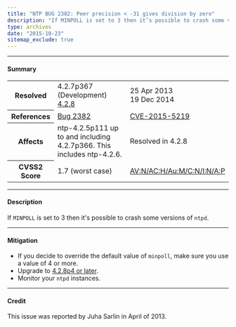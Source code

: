 ```yaml
---
title: "NTP BUG 2382: Peer precision < -31 gives division by zero"
description: "If MINPOLL is set to 3 then it’s possible to crash some versions of ntpd. This bug was resolved in NTP 4.2.8."
type: archives
date: "2015-10-23"
sitemap_exclude: true
---
```


* * *

#### Summary

<table>
  <tbody>
	<tr>
		<th><b>Resolved</b></th>
		<td>4.2.7p367 (Development)<br> <a href="/support/securitynotice/4_2_8-release-announcement/">4.2.8</a></td>
		<td>25 Apr 2013<br> 19 Dec 2014</td>
	</tr>
	<tr>
		<th><b>References</b></th>
		<td><a href="https://bugs.ntp.org/show_bug.cgi?id=2382">Bug 2382</a></td>
		<td><a href="https://nvd.nist.gov/vuln/detail/CVE-2015-5219">CVE-2015-5219</a></td>
	</tr>
	<tr>
		<th><b>Affects</b></th>
		<td>ntp-4.2.5p111 up to and including 4.2.7p366. This includes ntp-4.2.6.</td>
		<td>Resolved in 4.2.8</td>
	</tr>
	<tr>
		<th><b>CVSS2 Score</b></th>
		<td>1.7 (worst case)</td>
		<td><a href="https://nvd.nist.gov/vuln-metrics/cvss/v2-calculator?calculator&version=2.0&vector=(AV:N/AC:H/Au:M/C:N/I:N/A:P)">AV:N/AC:H/Au:M/C:N/I:N/A:P</a></td>
	</tr>	
  </tbody>	
</table>

* * *
    
#### Description 

If `MINPOLL` is set to 3 then it's possible to crash some versions of `ntpd`. 

* * *
    
#### Mitigation

* If you decide to override the default value of `minpoll`, make sure you use a value of 4 or more.
* Upgrade to [4.2.8p4 or later](/downloads/).
* Monitor your `ntpd` instances. 

* * *

#### Credit

This issue was reported by Juha Sarlin in April of 2013.